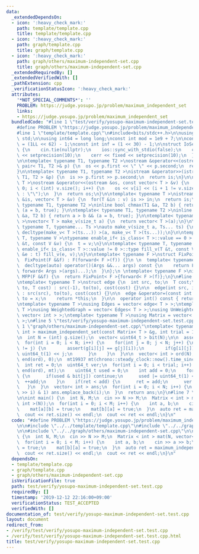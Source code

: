 ```yaml
---
data:
  _extendedDependsOn:
  - icon: ':heavy_check_mark:'
    path: template/template.cpp
    title: template/template.cpp
  - icon: ':heavy_check_mark:'
    path: graph/template.cpp
    title: graph/template.cpp
  - icon: ':heavy_check_mark:'
    path: graph/others/maximum-independent-set.cpp
    title: graph/others/maximum-independent-set.cpp
  _extendedRequiredBy: []
  _extendedVerifiedWith: []
  _pathExtension: cpp
  _verificationStatusIcon: ':heavy_check_mark:'
  attributes:
    '*NOT_SPECIAL_COMMENTS*': ''
    PROBLEM: https://judge.yosupo.jp/problem/maximum_independent_set
    links:
    - https://judge.yosupo.jp/problem/maximum_independent_set
  bundledCode: "#line 1 \"test/verify/yosupo-maximum-independent-set.test.cpp\"\n\
    #define PROBLEM \"https://judge.yosupo.jp/problem/maximum_independent_set\"\n\n\
    #line 1 \"template/template.cpp\"\n#include<bits/stdc++.h>\n\nusing namespace\
    \ std;\n\nusing int64 = long long;\nconst int mod = 1e9 + 7;\n\nconst int64 infll\
    \ = (1LL << 62) - 1;\nconst int inf = (1 << 30) - 1;\n\nstruct IoSetup {\n  IoSetup()\
    \ {\n    cin.tie(nullptr);\n    ios::sync_with_stdio(false);\n    cout << fixed\
    \ << setprecision(10);\n    cerr << fixed << setprecision(10);\n  }\n} iosetup;\n\
    \n\ntemplate< typename T1, typename T2 >\nostream &operator<<(ostream &os, const\
    \ pair< T1, T2 >& p) {\n  os << p.first << \" \" << p.second;\n  return os;\n\
    }\n\ntemplate< typename T1, typename T2 >\nistream &operator>>(istream &is, pair<\
    \ T1, T2 > &p) {\n  is >> p.first >> p.second;\n  return is;\n}\n\ntemplate< typename\
    \ T >\nostream &operator<<(ostream &os, const vector< T > &v) {\n  for(int i =\
    \ 0; i < (int) v.size(); i++) {\n    os << v[i] << (i + 1 != v.size() ? \" \"\
    \ : \"\");\n  }\n  return os;\n}\n\ntemplate< typename T >\nistream &operator>>(istream\
    \ &is, vector< T > &v) {\n  for(T &in : v) is >> in;\n  return is;\n}\n\ntemplate<\
    \ typename T1, typename T2 >\ninline bool chmax(T1 &a, T2 b) { return a < b &&\
    \ (a = b, true); }\n\ntemplate< typename T1, typename T2 >\ninline bool chmin(T1\
    \ &a, T2 b) { return a > b && (a = b, true); }\n\ntemplate< typename T = int64\
    \ >\nvector< T > make_v(size_t a) {\n  return vector< T >(a);\n}\n\ntemplate<\
    \ typename T, typename... Ts >\nauto make_v(size_t a, Ts... ts) {\n  return vector<\
    \ decltype(make_v< T >(ts...)) >(a, make_v< T >(ts...));\n}\n\ntemplate< typename\
    \ T, typename V >\ntypename enable_if< is_class< T >::value == 0 >::type fill_v(T\
    \ &t, const V &v) {\n  t = v;\n}\n\ntemplate< typename T, typename V >\ntypename\
    \ enable_if< is_class< T >::value != 0 >::type fill_v(T &t, const V &v) {\n  for(auto\
    \ &e : t) fill_v(e, v);\n}\n\ntemplate< typename F >\nstruct FixPoint : F {\n\
    \  FixPoint(F &&f) : F(forward< F >(f)) {}\n \n  template< typename... Args >\n\
    \  decltype(auto) operator()(Args &&... args) const {\n    return F::operator()(*this,\
    \ forward< Args >(args)...);\n  }\n};\n \ntemplate< typename F >\ninline decltype(auto)\
    \ MFP(F &&f) {\n  return FixPoint< F >{forward< F >(f)};\n}\n#line 1 \"graph/template.cpp\"\
    \ntemplate< typename T >\nstruct edge {\n  int src, to;\n  T cost;\n\n  edge(int\
    \ to, T cost) : src(-1), to(to), cost(cost) {}\n\n  edge(int src, int to, T cost)\
    \ : src(src), to(to), cost(cost) {}\n\n  edge &operator=(const int &x) {\n   \
    \ to = x;\n    return *this;\n  }\n\n  operator int() const { return to; }\n};\n\
    \ntemplate< typename T >\nusing Edges = vector< edge< T > >;\ntemplate< typename\
    \ T >\nusing WeightedGraph = vector< Edges< T > >;\nusing UnWeightedGraph = vector<\
    \ vector< int > >;\ntemplate< typename T >\nusing Matrix = vector< vector< T >\
    \ >;\n#line 5 \"test/verify/yosupo-maximum-independent-set.test.cpp\"\n\n#line\
    \ 1 \"graph/others/maximum-independent-set.cpp\"\ntemplate< typename T >\nvector<\
    \ int > maximum_independent_set(const Matrix< T > &g, int trial = 1000000) {\n\
    \n  int N = (int) g.size();\n  vector< uint64_t > bit(N);\n\n  assert(N <= 64);\n\
    \  for(int i = 0; i < N; i++) {\n    for(int j = 0; j < N; j++) {\n      if(i\
    \ != j) {\n        assert(g[i][j] == g[j][i]);\n        if(g[i][j]) bit[i] |=\
    \ uint64_t(1) << j;\n      }\n    }\n  }\n\n  vector< int > ord(N);\n  iota(begin(ord),\
    \ end(ord), 0);\n  mt19937 mt(chrono::steady_clock::now().time_since_epoch().count());\n\
    \  int ret = 0;\n  uint64_t ver;\n  for(int i = 0; i < trial; i++) {\n    shuffle(begin(ord),\
    \ end(ord), mt);\n    uint64_t used = 0;\n    int add = 0;\n    for(int j : ord)\
    \ {\n      if(used & bit[j]) continue;\n      used |= uint64_t(1) << j;\n    \
    \  ++add;\n    }\n    if(ret < add) {\n      ret = add;\n      ver = used;\n \
    \   }\n  }\n  vector< int > ans;\n  for(int i = 0; i < N; i++) {\n    if((ver\
    \ >> i) & 1) ans.emplace_back(i);\n  }\n  return ans;\n}\n#line 7 \"test/verify/yosupo-maximum-independent-set.test.cpp\"\
    \n\nint main() {\n  int N, M;\n  cin >> N >> M;\n  Matrix < int > mat(N, vector<\
    \ int >(N));\n  for(int i = 0; i < M; i++) {\n    int a, b;\n    cin >> a >> b;\n\
    \    mat[a][b] = true;\n    mat[b][a] = true;\n  }\n  auto ret = maximum_independent_set(mat);\n\
    \  cout << ret.size() << endl;\n  cout << ret << endl;\n}\n"
  code: "#define PROBLEM \"https://judge.yosupo.jp/problem/maximum_independent_set\"\
    \n\n#include \"../../template/template.cpp\"\n#include \"../../graph/template.cpp\"\
    \n\n#include \"../../graph/others/maximum-independent-set.cpp\"\n\nint main()\
    \ {\n  int N, M;\n  cin >> N >> M;\n  Matrix < int > mat(N, vector< int >(N));\n\
    \  for(int i = 0; i < M; i++) {\n    int a, b;\n    cin >> a >> b;\n    mat[a][b]\
    \ = true;\n    mat[b][a] = true;\n  }\n  auto ret = maximum_independent_set(mat);\n\
    \  cout << ret.size() << endl;\n  cout << ret << endl;\n}\n"
  dependsOn:
  - template/template.cpp
  - graph/template.cpp
  - graph/others/maximum-independent-set.cpp
  isVerificationFile: true
  path: test/verify/yosupo-maximum-independent-set.test.cpp
  requiredBy: []
  timestamp: '2019-12-12 22:16:00+09:00'
  verificationStatus: TEST_ACCEPTED
  verifiedWith: []
documentation_of: test/verify/yosupo-maximum-independent-set.test.cpp
layout: document
redirect_from:
- /verify/test/verify/yosupo-maximum-independent-set.test.cpp
- /verify/test/verify/yosupo-maximum-independent-set.test.cpp.html
title: test/verify/yosupo-maximum-independent-set.test.cpp
---
```

